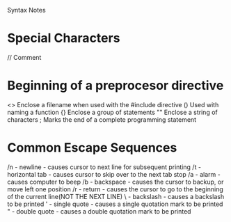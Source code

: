 Syntax Notes

# Special Characters
  //  Comment
  #   Beginning of  a preprocesor directive
  <>  Enclose a filename when used with the #include directive
  ()  Used with naming a function
  {}  Enclose a group of statements
  ""  Enclose a string of characters
  ;   Marks the end of a complete programming statement
  
# Common Escape Sequences
  /n  - newline         - causes cursor to next line for subsequent printing
  /t  - horizontal tab  - causes cursor to skip over to the next tab stop
  /a  - alarm           - causes computer to beep
  /b  - backspace       - causes the cursor to backup, or move left one position
  /r  - return          - causes the cursor to go to the beginning of the current line(NOT THE NEXT LINE)
  \\  - backslash       - causes a backslash to be printed
  \'  - single quote    - causes a single quotation mark to be printed
  \"  - double quote    - causes a double quotation mark to be printed

